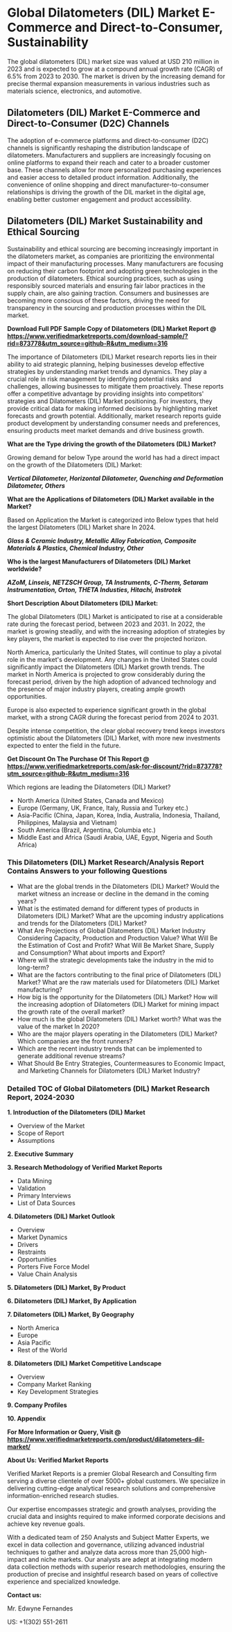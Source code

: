 <h1>Global Dilatometers (DIL) Market E-Commerce and Direct-to-Consumer, Sustainability</h1><p class=""><p>The global dilatometers (DIL) market size was valued at USD 210 million in 2023 and is expected to grow at a compound annual growth rate (CAGR) of 6.5% from 2023 to 2030. The market is driven by the increasing demand for precise thermal expansion measurements in various industries such as materials science, electronics, and automotive.</p><h2>Dilatometers (DIL) Market E-Commerce and Direct-to-Consumer (D2C) Channels</h2><p>The adoption of e-commerce platforms and direct-to-consumer (D2C) channels is significantly reshaping the distribution landscape of dilatometers. Manufacturers and suppliers are increasingly focusing on online platforms to expand their reach and cater to a broader customer base. These channels allow for more personalized purchasing experiences and easier access to detailed product information. Additionally, the convenience of online shopping and direct manufacturer-to-consumer relationships is driving the growth of the DIL market in the digital age, enabling better customer engagement and product accessibility.</p><h2>Dilatometers (DIL) Market Sustainability and Ethical Sourcing</h2><p>Sustainability and ethical sourcing are becoming increasingly important in the dilatometers market, as companies are prioritizing the environmental impact of their manufacturing processes. Many manufacturers are focusing on reducing their carbon footprint and adopting green technologies in the production of dilatometers. Ethical sourcing practices, such as using responsibly sourced materials and ensuring fair labor practices in the supply chain, are also gaining traction. Consumers and businesses are becoming more conscious of these factors, driving the need for transparency in the sourcing and production processes within the DIL market.</p></p><p class=""><strong>Download Full PDF Sample Copy of Dilatometers (DIL) Market Report @ <a href="https://www.verifiedmarketreports.com/download-sample/?rid=873778&utm_source=github-R&utm_medium=316" target="_blank">https://www.verifiedmarketreports.com/download-sample/?rid=873778&utm_source=github-R&utm_medium=316</a></strong></p><p>The importance of&nbsp;Dilatometers (DIL) Market research reports lies in their ability to aid strategic planning, helping businesses develop effective strategies by understanding market trends and dynamics. They play a crucial role in risk management by identifying potential risks and challenges, allowing businesses to mitigate them proactively. These reports offer a competitive advantage by providing insights into competitors' strategies and Dilatometers (DIL) Market positioning. For investors, they provide critical data for making informed decisions by highlighting market forecasts and growth potential. Additionally, market research reports guide product development by understanding consumer needs and preferences, ensuring products meet market demands and drive business growth.</p><p><strong>What are the&nbsp;Type driving the growth of the Dilatometers (DIL) Market?</strong></p><p id="" class="">Growing demand for below Type around the world has had a direct impact on the growth of the Dilatometers (DIL) Market:</p><p class=""><em><strong> Vertical Dilatometer, Horizontal Dilatometer, Quenching and Deformation Dilatometer, Others</strong></em></p><p class=""><strong>What are the&nbsp;Applications&nbsp;of Dilatometers (DIL) Market available in the Market?</strong></p><p id="" class="">Based on Application the Market is categorized into Below types that held the largest Dilatometers (DIL) Market share In 2024.</p><p class=""><em><strong> Glass & Ceramic Industry, Metallic Alloy Fabrication, Composite Materials & Plastics, Chemical Industry, Other</strong></em></p><p class=""><strong>Who is the largest Manufacturers of Dilatometers (DIL) Market worldwide?</strong></p><p><em><strong> AZoM, Linseis, NETZSCH Group, TA Instruments, C-Therm, Setaram Instrumentation, Orton, THETA Industies, Hitachi, Instrotek</strong></em></p><p id="" class=""><strong>Short Description About Dilatometers (DIL) Market:</strong></p><p>The global Dilatometers (DIL) Market is anticipated to rise at a considerable rate during the forecast period, between 2023 and 2031. In 2022, the market is growing steadily, and with the increasing adoption of strategies by key players, the market is expected to rise over the projected horizon.</p><p>North America, particularly the United States, will continue to play a pivotal role in the market's development. Any changes in the United States could significantly impact the Dilatometers (DIL) Market growth trends. The market in North America is projected to grow considerably during the forecast period, driven by the high adoption of advanced technology and the presence of major industry players, creating ample growth opportunities.</p><p>Europe is also expected to experience significant growth in the global market, with a strong CAGR during the forecast period from 2024 to 2031.</p><p>Despite intense competition, the clear global recovery trend keeps investors optimistic about the Dilatometers (DIL) Market, with more new investments expected to enter the field in the future.</p><p id="" class=""><strong>Get Discount On The Purchase Of This Report @ <a href="https://www.verifiedmarketreports.com/ask-for-discount/?rid=873778?utm_source=github-R&utm_medium=316" target="_blank">https://www.verifiedmarketreports.com/ask-for-discount/?rid=873778?utm_source=github-R&utm_medium=316</a></strong></p><p class="">Which regions are leading the Dilatometers (DIL) Market?</p><ul><li>North America (United States, Canada and Mexico)</li><li>Europe (Germany, UK, France, Italy, Russia and Turkey etc.)</li><li>Asia-Pacific (China, Japan, Korea, India, Australia, Indonesia, Thailand, Philippines, Malaysia and Vietnam)</li><li>South America (Brazil, Argentina, Columbia etc.)</li><li>Middle East and Africa (Saudi Arabia, UAE, Egypt, Nigeria and South Africa)</li></ul><h3 id="" class="">This Dilatometers (DIL) Market Research/Analysis Report Contains Answers to your following Questions</h3><ul><li>What are the global trends in the Dilatometers (DIL) Market? Would the market witness an increase or decline in the demand in the coming years?</li><li>What is the estimated demand for different types of products in Dilatometers (DIL) Market? What are the upcoming industry applications and trends for the Dilatometers (DIL) Market?</li><li>What Are Projections of Global Dilatometers (DIL) Market Industry Considering Capacity, Production and Production Value? What Will Be the Estimation of Cost and Profit? What Will Be Market Share, Supply and Consumption? What about imports and Export?</li><li>Where will the strategic developments take the industry in the mid to long-term?</li><li>What are the factors contributing to the final price of Dilatometers (DIL) Market? What are the raw materials used for Dilatometers (DIL) Market manufacturing?</li><li>How big is the opportunity for the Dilatometers (DIL) Market? How will the increasing adoption of Dilatometers (DIL) Market for mining impact the growth rate of the overall market?</li><li>How much is the global Dilatometers (DIL) Market worth? What was the value of the market In 2020?</li><li>Who are the major players operating in the Dilatometers (DIL) Market? Which companies are the front runners?</li><li>Which are the recent industry trends that can be implemented to generate additional revenue streams?</li><li>What Should Be Entry Strategies, Countermeasures to Economic Impact, and Marketing Channels for Dilatometers (DIL) Market Industry?</li></ul><h3 id="" class="">Detailed TOC of Global Dilatometers (DIL) Market Research Report, 2024-2030</h3><p id="" class=""><strong>1. Introduction of the Dilatometers (DIL) Market</strong></p><ul><li>Overview of the Market</li><li>Scope of Report</li><li>Assumptions</li></ul><p id="" class=""><strong>2. Executive Summary</strong></p><p id="" class=""><strong>3. Research Methodology of Verified Market Reports</strong></p><ul><li>Data Mining</li><li>Validation</li><li>Primary Interviews</li><li>List of Data Sources</li></ul><p id="" class=""><strong>4. Dilatometers (DIL) Market Outlook</strong></p><ul><li>Overview</li><li>Market Dynamics</li><li>Drivers</li><li>Restraints</li><li>Opportunities</li><li>Porters Five Force Model</li><li>Value Chain Analysis</li></ul><p id="" class=""><strong>5. Dilatometers (DIL) Market, By Product</strong></p><p id="" class=""><strong>6. Dilatometers (DIL) Market, By Application</strong></p><p id="" class=""><strong>7. Dilatometers (DIL) Market, By Geography</strong></p><ul><li>North America</li><li>Europe</li><li>Asia Pacific</li><li>Rest of the World</li></ul><p id="" class=""><strong>8. Dilatometers (DIL) Market Competitive Landscape</strong></p><ul><li>Overview</li><li>Company Market Ranking</li><li>Key Development Strategies</li></ul><p id="" class=""><strong>9. Company Profiles</strong></p><p id="" class=""><strong>10. Appendix</strong></p><p id="" class=""><strong>For More Information or Query, Visit @ <a href="https://www.verifiedmarketreports.com/product/dilatometers-dil-market/" target="_blank">https://www.verifiedmarketreports.com/product/dilatometers-dil-market/</a></strong></p><p id="" class=""><strong>About Us: Verified Market Reports</strong></p><p id="" class="">Verified Market Reports is a premier Global Research and Consulting firm serving a diverse clientele of over 5000+ global customers. We specialize in delivering cutting-edge analytical research solutions and comprehensive information-enriched research studies.</p><p id="" class="">Our expertise encompasses strategic and growth analyses, providing the crucial data and insights required to make informed corporate decisions and achieve key revenue goals.</p><p id="" class="">With a dedicated team of 250 Analysts and Subject Matter Experts, we excel in data collection and governance, utilizing advanced industrial techniques to gather and analyze data across more than 25,000 high-impact and niche markets. Our analysts are adept at integrating modern data collection methods with superior research methodologies, ensuring the production of precise and insightful research based on years of collective experience and specialized knowledge.</p><p id="" class=""><strong>Contact us:</strong></p><p id="" class="">Mr. Edwyne Fernandes</p><p id="" class="">US: +1(302) 551-2611</p>